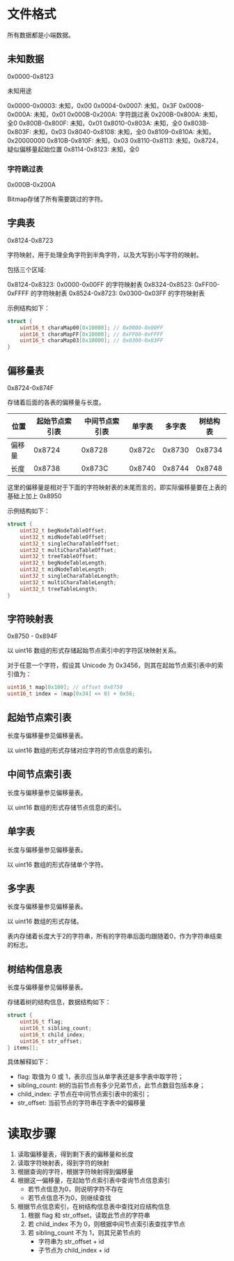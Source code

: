 # 文件格式

所有数据都是小端数据。

## 未知数据

0x0000-0x8123

未知用途

0x0000-0x0003: 未知，0x00
0x0004-0x0007: 未知，0x3F
0x0008-0x000A: 未知，0x01
0x000B-0x200A: 字符跳过表
0x200B-0x800A: 未知，全0
0x800B-0x800F: 未知，0x01
0x8010-0x803A: 未知，全0
0x803B-0x803F: 未知，0x03
0x8040-0x8108: 未知，全0
0x8109-0x810A: 未知，0x20000000
0x810B-0x810F: 未知，0x03
0x8110-0x8113: 未知，0x8724，疑似偏移量起始位置
0x8114-0x8123: 未知，全0

### 字符跳过表

0x000B-0x200A

Bitmap存储了所有需要跳过的字符。

## 字典表

0x8124-0x8723

字符映射，用于处理全角字符到半角字符，以及大写到小写字符的映射。

包括三个区域:

0x8124-0x8323: 0x0000-0x00FF 的字符映射表
0x8324-0x8523: 0xFF00-0xFFFF 的字符映射表
0x8524-0x8723: 0x0300-0x03FF 的字符映射表

示例结构如下：

```c
struct {
    uint16_t charaMap00[0x10000]; // 0x0000-0x00FF
    uint16_t charaMapFF[0x10000]; // 0xFF00-0xFFFF
    uint16_t charaMap03[0x10000]; // 0x0300-0x03FF
}
```

## 偏移量表

0x8724-0x874F

存储着后面的各表的偏移量与长度。

| 位置 | 起始节点索引表 | 中间节点索引表 | 单字表 | 多字表 | 树结构表 |
| --- | ------------ | ----------- | ----- | ----- | ------- |
|偏移量|     0x8724   |   0x8728    | 0x872c | 0x8730 | 0x8734 | 
| 长度 |    0x8738    |   0x873C    | 0x8740 | 0x8744 | 0x8748 |

这里的偏移量是相对于下面的字符映射表的末尾而言的，即实际偏移量要在上表的基础上加上 0x8950

示例结构如下：

```c
struct {
    uint32_t begNodeTableOffset;
    uint32_t midNodeTableOffset;
    uint32_t singleCharaTableOffset;
    uint32_t multiCharaTableOffset;
    uint32_t treeTableOffset;
    uint32_t begNodeTableLength;
    uint32_t midNodeTableLength;
    uint32_t singleCharaTableLength;
    uint32_t multiCharaTableLength;
    uint32_t treeTableLength;
}
```

## 字符映射表

0x8750 - 0x894F

以 uint16 数组的形式存储起始节点索引中的字符区块映射关系。

对于任意一个字符，假设其 Unicode 为 0x3456，则其在起始节点索引表中的索引值为：

``` C
uint16_t map[0x100]; // offset 0x8750
uint16_t index = (map[0x34] << 8) + 0x56;
```

## 起始节点索引表

长度与偏移量参见偏移量表。

以 uint16 数组的形式存储对应字符的节点信息的索引。

## 中间节点索引表

长度与偏移量参见偏移量表。

以 uint16 数组的形式存储节点信息的索引。

## 单字表

长度与偏移量参见偏移量表。

以 uint16 数组的形式存储单个字符。

## 多字表

长度与偏移量参见偏移量表。

以 uint16 数组的形式存储。

表内存储着长度大于2的字符串，所有的字符串后面均跟随着0，作为字符串结束的标志。

## 树结构信息表

长度与偏移量参见偏移量表。

存储着树的结构信息，数据结构如下：

```C
struct {
    uint16_t flag;
    uint16_t sibling_count;
    uint16_t child_index;
    uint16_t str_offset;
} items[];
```
具体解释如下：

- flag: 取值为 0 或 1，表示应当从单字表还是多字表中取字符；
- sibling_count: 树的当前节点有多少兄弟节点，此节点数目包括本身；
- child_index: 子节点在中间节点索引表中的索引；
- str_offset: 当前节点的字符串在字表中的偏移量

# 读取步骤

1. 读取偏移量表，得到剩下表的偏移量和长度
2. 读取字符映射表，得到字符的映射
3. 根据查询的字符，根据字符映射得到偏移量
4. 根据这一偏移量，在起始节点索引表中查询节点信息索引
    - 若节点信息为0，则说明字符不存在
    - 若节点信息不为0，则继续查找
5. 根据节点信息索引，在树结构信息表中查找对应结构信息
    1. 根据 flag 和 str_offset，读取此节点的字符串
    2. 若 child_index 不为 0，则根据中间节点索引表查找字节点
    3. 若 sibling_count 不为 1，则其兄弟节点的
        - 字符串为 str_offset + id
        - 子节点为 child_index + id
